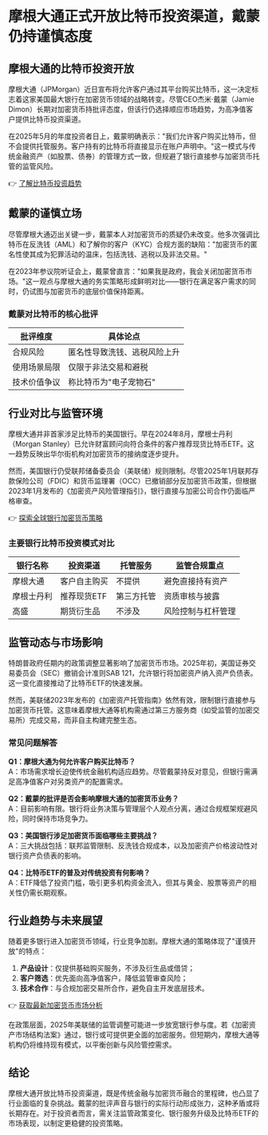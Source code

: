 # 摩根大通正式开放比特币投资渠道，戴蒙仍持谨慎态度  

## 摩根大通的比特币投资开放  

摩根大通（JPMorgan）近日宣布将允许客户通过其平台购买比特币，这一决定标志着这家美国最大银行在加密货币领域的战略转变。尽管CEO杰米·戴蒙（Jamie Dimon）长期对加密货币持批评态度，但该行仍选择顺应市场趋势，为高净值客户提供比特币投资渠道。  

在2025年5月的年度投资者日上，戴蒙明确表示："我们允许客户购买比特币，但不会提供托管服务。客户持有的比特币将直接显示在账户声明中。"这一模式与传统金融资产（如股票、债券）的管理方式一致，但规避了银行直接参与加密货币托管的监管风险。  

👉 [了解比特币投资趋势](https://bit.ly/okx_welcome)  

## 戴蒙的谨慎立场  

尽管摩根大通迈出关键一步，戴蒙本人对加密货币的质疑仍未改变。他多次强调比特币在反洗钱（AML）和了解你的客户（KYC）合规方面的缺陷："加密货币的匿名性使其成为犯罪活动的温床，包括洗钱、逃税以及非法交易。"  

在2023年参议院听证会上，戴蒙曾直言："如果我是政府，我会关闭加密货币市场。"这一观点与摩根大通的务实策略形成鲜明对比——银行在满足客户需求的同时，仍试图与加密货币的底层价值保持距离。  

### 戴蒙对比特币的核心批评  
| 批评维度       | 具体论点                     |  
|----------------|----------------------------|  
| 合规风险       | 匿名性导致洗钱、逃税风险上升 |  
| 使用场景局限   | 仅限于非法交易和避税         |  
| 技术价值争议   | 称比特币为"电子宠物石"       |  

## 行业对比与监管环境  

摩根大通并非首家涉足比特币的美国银行。早在2024年8月，摩根士丹利（Morgan Stanley）已允许财富顾问向符合条件的客户推荐现货比特币ETF。这一趋势反映出华尔街机构对加密货币的接纳度逐步提升。  

然而，美国银行仍受联邦储备委员会（美联储）规则限制。尽管2025年1月联邦存款保险公司（FDIC）和货币监理署（OCC）已撤销部分反加密货币政策，但根据2023年1月发布的《加密资产风险管理指引》，银行直接与加密公司合作仍面临严格审查。  

👉 [探索全球银行加密货币策略](https://bit.ly/okx_welcome)  

### 主要银行比特币投资模式对比  
| 银行名称       | 投资渠道         | 托管服务   | 监管合规重点       |  
|----------------|------------------|------------|--------------------|  
| 摩根大通       | 客户自主购买     | 不提供     | 避免直接持有资产   |  
| 摩根士丹利     | 推荐现货ETF      | 第三方托管 | 资质审核与披露     |  
| 高盛           | 期货衍生品       | 不涉及     | 风险控制与杠杆管理 |  

## 监管动态与市场影响  

特朗普政府任期内的政策调整显著影响了加密货币市场。2025年初，美国证券交易委员会（SEC）撤销会计准则SAB 121，允许银行将加密资产纳入资产负债表。这一变化直接推动了比特币ETF的快速发展。  

然而，美联储2023年发布的《加密资产托管指南》依然有效，限制银行直接参与加密货币托管。这意味着摩根大通等机构需通过第三方服务商（如受监管的加密交易所）完成交易，而非自主构建完整生态。  

### 常见问题解答  

**Q1：摩根大通为何允许客户购买比特币？**  
A：市场需求增长迫使传统金融机构适应趋势。尽管戴蒙持反对意见，但银行需满足高净值客户对另类资产的配置需求。  

**Q2：戴蒙的批评是否会影响摩根大通的加密货币业务？**  
A：目前影响有限。银行将业务决策与管理层个人观点分离，通过合规框架规避风险，同时保持市场竞争力。  

**Q3：美国银行涉足加密货币面临哪些主要挑战？**  
A：三大挑战包括：联邦监管限制、反洗钱合规成本，以及加密资产价格波动性对银行资产负债表的影响。  

**Q4：比特币ETF的普及对传统投资有何影响？**  
A：ETF降低了投资门槛，吸引更多机构资金流入。但其与黄金、股票等资产的相关性仍需长期观察。  

## 行业趋势与未来展望  

随着更多银行进入加密货币领域，行业竞争加剧。摩根大通的策略体现了"谨慎开放"的特点：  
1. **产品设计**：仅提供基础购买服务，不涉及衍生品或借贷；  
2. **客户筛选**：优先面向高净值客户，降低监管审查风险；  
3. **技术合作**：与合规加密交易所合作，避免自主开发底层技术。  

👉 [获取最新加密货币市场分析](https://bit.ly/okx_welcome)  

在政策层面，2025年美联储的监管调整可能进一步放宽银行参与度。若《加密资产市场结构法案》通过，银行或可提供更全面的加密服务。但短期内，摩根大通等机构仍将维持现有模式，以平衡创新与风险管控需求。  

## 结论  

摩根大通开放比特币投资渠道，既是传统金融与加密货币融合的里程碑，也凸显了行业面临的复杂挑战。戴蒙的批评声音与银行的实际行动形成张力，这种矛盾或将长期存在。对于投资者而言，需关注监管政策变化、银行服务升级及比特币ETF的市场表现，以制定更稳健的投资策略。